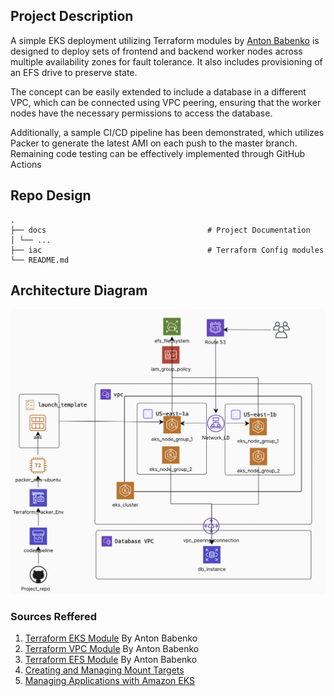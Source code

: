## Project Description
A simple EKS deployment utilizing Terraform modules by [Anton Babenko](https://registry.terraform.io/namespaces/antonbabenko) is designed to deploy sets of frontend and backend worker nodes across multiple availability zones for fault tolerance. It also includes provisioning of an EFS drive to preserve state. 

The concept can be easily extended to include a database in a different VPC, which can be connected using VPC peering, ensuring that the worker nodes have the necessary permissions to access the database. 

Additionally, a sample CI/CD pipeline has been demonstrated, which utilizes Packer to generate the latest AMI on each push to the master branch. Remaining code testing can be effectively implemented through GitHub Actions

## Repo Design
```
.
├── docs 									# Project Documentation
│ └── ...
├── iac 									# Terraform Config modules
└── README.md

```

## Architecture Diagram

<img src="./docs/images/architecture.png" alt="Architecture Diagram" style="zoom:50%;" />

### Sources Reffered
1. [Terraform EKS Module](https://registry.terraform.io/modules/terraform-aws-modules/eks/aws/latest) By Anton Babenko
2. [Terraform VPC Module](https://registry.terraform.io/modules/terraform-aws-modules/vpc/aws/latest) By Anton Babenko
4. [Terraform EFS Module](https://registry.terraform.io/modules/terraform-aws-modules/efs/aws/latest) By Anton Babenko
5. [Creating and Managing Mount Targets](https://docs.aws.amazon.com/efs/latest/ug/accessing-fs.html)
6. [Managing Applications with Amazon EKS](https://docs.aws.amazon.com/architecture-diagrams/latest/modernize-applications-with-microservices-using-amazon-eks/modernize-applications-with-microservices-using-amazon-eks.html)